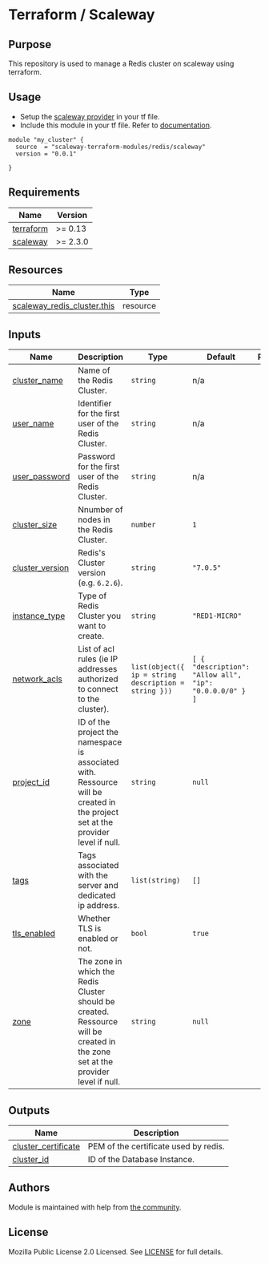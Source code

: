 # Terraform / Scaleway

## Purpose

This repository is used to manage a Redis cluster on scaleway using terraform.

## Usage

- Setup the [scaleway provider](https://www.terraform.io/docs/providers/scaleway/index.html) in your tf file.
- Include this module in your tf file. Refer to [documentation](https://www.terraform.io/docs/modules/sources.html#generic-git-repository).

```hcl
module "my_cluster" {
  source  = "scaleway-terraform-modules/redis/scaleway"
  version = "0.0.1"

}
```

<!-- BEGIN_TF_DOCS -->
## Requirements

| Name | Version |
|------|---------|
| <a name="requirement_terraform"></a> [terraform](#requirement_terraform) | >= 0.13 |
| <a name="requirement_scaleway"></a> [scaleway](#requirement_scaleway) | >= 2.3.0 |

## Resources

| Name | Type |
|------|------|
| [scaleway_redis_cluster.this](https://registry.terraform.io/providers/scaleway/scaleway/latest/docs/resources/redis_cluster) | resource |

## Inputs

| Name | Description | Type | Default | Required |
|------|-------------|------|---------|:--------:|
| <a name="input_cluster_name"></a> [cluster_name](#input_cluster_name) | Name of the Redis Cluster. | `string` | n/a | yes |
| <a name="input_user_name"></a> [user_name](#input_user_name) | Identifier for the first user of the Redis Cluster. | `string` | n/a | yes |
| <a name="input_user_password"></a> [user_password](#input_user_password) | Password for the first user of the Redis Cluster. | `string` | n/a | yes |
| <a name="input_cluster_size"></a> [cluster_size](#input_cluster_size) | Nnumber of nodes in the Redis Cluster. | `number` | `1` | no |
| <a name="input_cluster_version"></a> [cluster_version](#input_cluster_version) | Redis's Cluster version (e.g. `6.2.6`). | `string` | `"7.0.5"` | no |
| <a name="input_instance_type"></a> [instance_type](#input_instance_type) | Type of Redis Cluster you want to create. | `string` | `"RED1-MICRO"` | no |
| <a name="input_network_acls"></a> [network_acls](#input_network_acls) | List of acl rules (ie IP addresses authorized to connect to the cluster). | ```list(object({ ip = string description = string }))``` | ```[ { "description": "Allow all", "ip": "0.0.0.0/0" } ]``` | no |
| <a name="input_project_id"></a> [project_id](#input_project_id) | ID of the project the namespace is associated with. Ressource will be created in the project set at the provider level if null. | `string` | `null` | no |
| <a name="input_tags"></a> [tags](#input_tags) | Tags associated with the server and dedicated ip address. | `list(string)` | `[]` | no |
| <a name="input_tls_enabled"></a> [tls_enabled](#input_tls_enabled) | Whether TLS is enabled or not. | `bool` | `true` | no |
| <a name="input_zone"></a> [zone](#input_zone) | The zone in which the Redis Cluster should be created. Ressource will be created in the zone set at the provider level if null. | `string` | `null` | no |

## Outputs

| Name | Description |
|------|-------------|
| <a name="output_cluster_certificate"></a> [cluster_certificate](#output_cluster_certificate) | PEM of the certificate used by redis. |
| <a name="output_cluster_id"></a> [cluster_id](#output_cluster_id) | ID of the Database Instance. |
<!-- END_TF_DOCS -->

## Authors

Module is maintained with help from [the community](https://github.com/scaleway-terraform-modules/terraform-scaleway-domain/graphs/contributors).

## License

Mozilla Public License 2.0 Licensed. See [LICENSE](https://github.com/scaleway-terraform-modules/terraform-scaleway-domain/tree/master/LICENSE) for full details.
